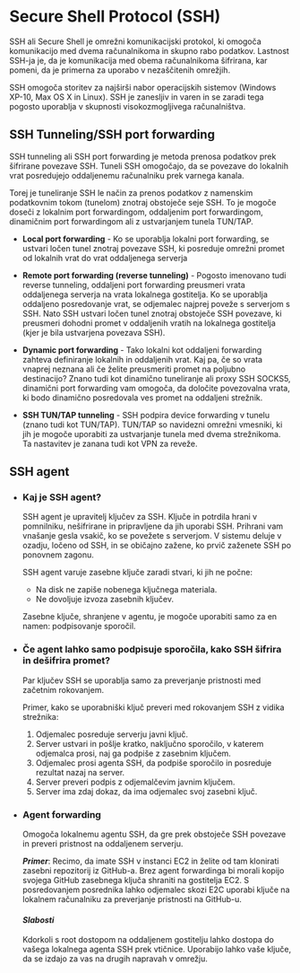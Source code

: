 # **Secure Shell Protocol (SSH)**

SSH ali Secure Shell je omrežni komunikacijski protokol, ki omogoča komunikacijo med dvema računalnikoma in skupno rabo podatkov. Lastnost SSH-ja je, da je komunikacija med obema računalnikoma šifrirana, kar pomeni, da je primerna za uporabo v nezaščitenih omrežjih.

SSH omogoča storitev za najširši nabor operacijskih sistemov (Windows XP-10, Max OS X in Linux). SSH je zanesljiv in varen in se zaradi tega pogosto uporablja v skupnosti visokozmogljivega računalništva.

## **SSH Tunneling/SSH port forwarding**

SSH tunneling ali SSH port forwarding je metoda prenosa podatkov prek šifrirane povezave SSH. Tuneli SSH omogočajo, da se povezave do lokalnih vrat posredujejo oddaljenemu računalniku prek varnega kanala.

Torej je tuneliranje SSH le način za prenos podatkov z namenskim podatkovnim tokom (tunelom) znotraj obstoječe seje SSH. To je mogoče doseči z lokalnim port forwardingom, oddaljenim port forwardingom, dinamičnim port forwardingom ali z ustvarjanjem tunela TUN/TAP.

- **Local port forwarding** - Ko se uporablja lokalni port forwarding, se ustvari ločen tunel znotraj povezave SSH, ki posreduje omrežni promet od lokalnih vrat do vrat oddaljenega serverja

- **Remote port forwarding (reverse tunneling)** - Pogosto imenovano tudi reverse tunneling, oddaljeni port forwarding preusmeri vrata oddaljenega serverja na vrata lokalnega gostitelja. Ko se uporablja oddaljeno posredovanje vrat, se odjemalec najprej poveže s serverjom s SSH. Nato SSH ustvari ločen tunel znotraj obstoječe SSH povezave, ki preusmeri dohodni promet v oddaljenih vratih na lokalnega gostitelja (kjer je bila ustvarjena povezava SSH).

- **Dynamic port forwarding** - Tako lokalni kot oddaljeni forwarding zahteva definiranje lokalnih in oddaljenih vrat. Kaj pa, če so vrata vnaprej neznana ali če želite preusmeriti promet na poljubno destinacijo? Znano tudi kot dinamično tuneliranje ali proxy SSH SOCKS5, dinamični port forwarding vam omogoča, da določite povezovalna vrata, ki bodo dinamično posredovala ves  promet na oddaljeni strežnik.

- **SSH TUN/TAP tunneling** - SSH podpira device forwarding v tunelu (znano tudi kot TUN/TAP). TUN/TAP so navidezni omrežni vmesniki, ki jih je mogoče uporabiti za ustvarjanje tunela med dvema strežnikoma. Ta nastavitev je zanana tudi kot VPN za reveže.

## **SSH agent**

- ### **Kaj je SSH agent?**

    SSH agent je upravitelj ključev za SSH. Ključe in potrdila hrani v pomnilniku, nešifrirane in pripravljene da jih uporabi SSH. Prihrani vam vnašanje gesla vsakič, ko se povežete s serverjom. V  sistemu deluje v ozadju, ločeno od SSH, in se običajno zažene, ko prvič zaženete SSH po ponovnem zagonu.

    SSH agent varuje zasebne ključe zaradi stvari, ki jih ne počne:

    - Na disk ne zapiše nobenega ključnega materiala.
    - Ne dovoljuje izvoza  zasebnih ključev.

    Zasebne ključe, shranjene v agentu, je mogoče uporabiti samo za en namen: podpisovanje sporočil.

- ### **Če agent lahko samo podpisuje sporočila, kako SSH šifrira in dešifrira promet?**

    Par ključev SSH se uporablja samo za preverjanje pristnosti med začetnim rokovanjem.

    Primer, kako se uporabniški ključ preveri med rokovanjem SSH z vidika strežnika:

    1. Odjemalec posreduje serverju javni ključ.
    2. Server ustvari in pošlje kratko, naključno sporočilo, v katerem odjemalca prosi, naj ga podpiše z zasebnim ključem.
    3. Odjemalec prosi agenta SSH, da podpiše sporočilo in posreduje rezultat nazaj na server.
    4. Server preveri podpis z odjemalčevim javnim ključem.
    5. Server ima zdaj dokaz, da ima odjemalec svoj zasebni ključ.

- ### **Agent forwarding**

    Omogoča lokalnemu agentu SSH, da gre prek obstoječe SSH povezave in preveri pristnost na oddaljenem serverju. 
    
    ***Primer***:
    Recimo, da imate SSH v instanci EC2 in želite od tam klonirati zasebni repozitorij iz GitHub-a. Brez agent forwardinga bi morali kopijo svojega GitHub zasebnega ključa shraniti na gostitelja EC2. S posredovanjem posrednika lahko odjemalec skozi E2C uporabi ključe na lokalnem računalniku za preverjanje pristnosti na GitHub-u.
    
    #### ***Slabosti***

    Kdorkoli s root dostopom na oddaljenem gostitelju lahko
    dostopa do vašega lokalnega agenta SSH prek vtičnice. Uporabijo lahko vaše ključe, da se izdajo za vas na drugih napravah v omrežju.
